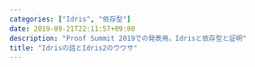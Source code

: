 ```yaml
---
categories: ["Idris", "依存型"]
date: 2019-09-21T22:11:57+09:00
description: "Proof Summit 2019での発表用。Idrisと依存型と証明"
title: "Idrisの話とIdris2のウワサ"
---
```

<section data-markdown
    data-separator="\n===\n"
    data-vertical="\n---\n"
    data-notes="^Note:">
<script type="text/template">
# Idrisの話とIdris2のウワサ <!-- .element: style="font-size: 60pt" -->
----------------------
[Proof Summit 2019](https://proof-summit.connpass.com/event/141191/)
<!-- .slide: class="center" -->

===
# About Me
---------
![κeenのアイコン](/images/kappa.png) <!-- .element: style="position:absolute;right:0;z-index:-1" width="20%" -->

 * κeen
 * [@blackenedgold](https://twitter.com/blackenedgold)
 * Github: [KeenS](https://github.com/KeenS)
 * GitLab: [blackenedgold](https://gitlab.com/blackenedgold)
 * [Idein Inc.](https://idein.jp/)のエンジニア
 * Lisp, ML, Rust, Shell Scriptあたりを書きます

===
# Idris
-------

* Edwin Brady 2013 〜
* 証明支援系ではなくてプログラミング言語
* 依存型のあるHaskell
* Eager Evaluation
* コンパイルするとバイナリが出る
  + C経由
  + JSバックエンドなども

===

# Hello, Idris
--------------

```idris
main : IO ()
main = putStrLn "Hello"
```

---

``` console
$ idris -o hello hello.idr
$ ./hello
"Hello"
```

===
# 依存型
---------------

* 値を型に書ける

```idris
data Vect :
  (len : Nat)
  -> (elem : Type)
  -> Type
where
  Nil  : Vect Z elem
  (::) : (x : elem)
         -> (xs : Vect len elem)
         -> Vect (S len) elem
```

---

```idris
v : Vect 3 Int
v = [1, 2, 3]
```


===
# 依存型
---------------

* 型で計算がでる

```console
append: Vect n a
        -> Vect m a
        -> Vect (n+m) a
append [] y = y
append (x :: xs) y = x :: append xs y
```

===
# 依存型
---------------

* 値として型を書ける

```idris
the : (a : Type) -> a -> a
```

---

``` idris
λΠ> 1
1 : Integer
```

---

``` idris
λΠ> the Double 1
1.0 : Double1
```

===
# 型と型の型
------------

* `(a : Type)` って何
* `a` : 名前
  + Idrisでは型シグネチャにも名前が書ける
* `Type` : `a` の型
* `Type` 型の値
  + `Int`
  + `Double`
  + `Vect 3 Int`
  + …

===
# 型と型の型
------------

* `Type` の型は？
  + → `Type 1`
* `Type 0` (=`Type`), `Type 1` , `Type 2` … と続く
  + Idrisの文法上は `Type n` とは書けない
* (Demo1.idr)

===
# 証明の話
----------

* もちろんカリー・ハワード対応で証明が書ける
  + プログラミング言語と論理学に対応関係がある
  + 型 ⇔ 命題
  + プログラム ⇔ 証明
  + …
* Idrisには依存型がある→述語論理の証明が書ける
* 多少証明専用の機能もある

===
# Modus Ponens
--------------

* $A \to (A \to B) \to B$
* 大文字は定数扱いなのでカインド宣言 `{A, B: Type}` を挟んでおく

```idris
total
modusPonens : {A, B: Type}
              -> A
              -> (A -> B)
              -> B
modusPonens a ab = ab a
```

===
# `partial` と `total`
----------------------

* 一般にプログラムが停止するかは判定できない
* Idrisは型にプログラムを書ける
* → コンパイル終わるの？
* → 証明として見たときに循環論法になったりしないの？
    ``` idris
    specialTheorem : {A, B: Type} -> A -> B
    specialTheorem x = specialTheorem x
    ```

===
# `partial` と `total`
----------------------

* 関数に `partial` や `total` の修飾子を付けられる
  + デフォルトで `partial`
* `total` を付けるとIdrisが停止すると確認できるものしかコンパイルが通らない


===
# `partial` と `total`
----------------------

``` idris
total
specialTheorem : {A, B: Type} -> A -> B
specialTheorem x = specialTheorem x
```

---

```console
   |
21 | specialTheorem x = specialTheorem x
   | ~~~~~~~~~~~~~~~~~~~~~~~~~~~~~~~~~~~
Main.specialTheorem is possibly not total due to recursive path Main.specialTheorem --> Main.specialTheorem
```

===
# `partial` と `total`
----------------------

* 再帰でもこっちは通る
  + 構造的に最初の引数が小さくなってるから

``` idris
total
append: Vect n a
        -> Vect m a
        -> Vect (n+m) a
append [] y = y
append (x :: xs) y = x :: append xs y
```

===
# 型環境とHole
--------------

* プログラムの一部を未完成のまま(=Hole)コンパイルできる
* `?ident` でHoleを作れる
    ```idr
    map : List a -> (a -> b) -> List b
    map xs f = ?hole
    ```
* IdrisがHoleの型を教えてくれる

===
# 型環境とHole
--------------

```idr
map : List a -> (a -> b) -> List b
map xs f = ?hole
```

---

```console
              b : Type
              a : Type
             xs : List a
              f : a -> b
     --------------------
           hole : List b
```

===
# Type Driven Development
-------------------

* Holeといくつかのコマンドを使うと型からプログラムを生成できる
* プログラム⇔証明でいうと証明支援に対応
* 「型定義から本体の雛形を作る」
* 「引数でパターンマッチする」
* 「Holeをいい感じに埋める」

===
# Type Driven Development
-------------------

```idris
append : Vect n a
         -> Vect m a
         -> Vect (n + m) a
```

===
# Type Driven Development
-------------------

型定義から本体の雛形を作る

```idris
append : Vect n a
         -> Vect m a
         -> Vect (n + m) a
append xs ys = ?append_rhs
```

===
# Type Driven Development
-------------------

引数 `xy` でパターンマッチする

```idris
append : Vect n a
         -> Vect m a
         -> Vect (n + m) a
append [] ys = ?append_rhs_1
append (x :: xs) ys = ?append_rhs_2
```

===
# Type Driven Development
-------------------
Hole `append_rhs_1` をいい感じに埋める

```idris
append : Vect n a
         -> Vect m a
         -> Vect (n + m) a
append [] ys = ys
append (x :: xs) ys = ?append_rhs_2
```

===
# Type Driven Development
-------------------

Hole `append_rhs_2` をいい感じに埋める

```idris
append : Vect n a
         -> Vect m a
         -> Vect (n + m) a
append [] ys = ys
append (x :: xs) ys = x :: append xs ys
```


===
# Dependent Pair
----------------

* 述語論理だから $\forall$ と $\exists$ が書きたいよね
* $\forall x \in T, P(x)$ ⇔ `(x: T) -> P x`
  + こっちは組み込みの機能
* $\exists x \in T, P(x)$ ⇔ `x: T ** P x`
  + こっちはユーザランドで定義
    ```idris
    data DPair : (a : Type) -> (P : a -> Type) -> Type where
      MkDPair : .{P : a -> Type} -> (x : a) -> (pf : P x) -> DPair a P
    ```

===
# Dependent Pair
----------------

* ${}^\exists n \in \mathbf{N} \to$ `Vect n Int`

```idris
someVect: (n: Nat ** Vect n Int)
someVect = (_ ** [1, 2, 3])
```

===
# Dependent Pair
----------------

* 実用的(?)な例
* `filter` したあとの長さは分からないのでDPairを使う

```idris
filter: (a -> Bool)
        -> Vect n a
        -> (p ** Vect p a)
filter p [] = (\_ ** [])
filter p (x :: xs) with (p x, filter p xs)
   filter p (x :: xs) | (True, (_ ** xs')) = (_ ** x :: xs')
   filter p (x :: xs) | (False, (_ ** xs')) = (_ ** xs')
```


===
# Reification(?)
-------------

* 型情報を実行時に取り出せる
  + やばいよね

```idris
length : Vect n a -> Nat
length {n=n} _ = n
```

===
# 証明っぽい証明
---------------

* 簡単な命題の書き方は分かった
* もう少し証明らしい証明を書いてみる
  + 証明特有の書き方みたいなのがある

===
# 1 + 1 = 2
------------
命題

```idris
total
onePlusOneEqualsTwo : 1 + 1 = 2
```

===
# 1 + 1 = 2
------------

* コマンドだけで証明できる
* `Refl` で `a = a` の証明

```
total
onePlusOneEqualsTwo : 1 + 1 = 2
onePlusOneEqualsTwo = Refl
```

===
# 自然数
--------

* 自然数もデータ型で定義
  + 1進数(`S` の数 = 数値)
* 最適化で多倍長整数になるらしい

``` idris
data Nat =
  ||| Zero
  Z |
  ||| Successor
  S Nat

```

---

```idris
three : 3
three = S (S (S Z))
```

===
# 足し算
--------

``` idris
total plus : (n, m : Nat) -> Nat
plus Z right        = right
plus (S left) right = S (plus left right)
```


===
# n + m = m + n
---------------

* ちょっと長い
  + いくつかの関数に分ける
* いくつかの機能を使う
  + 依存型のパターンマッチができる
  + `rewrite <式> in <式>` で結果の型をrewriteできるよ
  + `%default total` で全部の関数を `total` に宣言できる

===
# n + m = m + n
---------------
## `0 + m = m + 0`

```idris
%default total

plus_commutes_Z : Z + m = m + Z
plus_commutes_Z {m=Z} = Refl
plus_commutes_Z {m=(S k)} =
    rewrite plus_commutes_Z {m=k} in
    Refl
```

===
# n + m = m + n
---------------
## `n = n + 0`

```idris
plus_reduces_Z: {n: Nat} -> n = n + Z
plus_reduces_Z {n=Z} = Refl
plus_reduces_Z {n=(S k)} =
    rewrite plus_reduces_Z {n=k} in
    Refl
```


===
# n + m = m + n
---------------
## `S (m + k) = m + (S k)`

```idris
plus_commutes_S : S (plus m k) = plus m (S k)
plus_commutes_S {k=k} {m=Z} =
    rewrite plus_reduces_Z {n=k} in
    Refl
plus_commutes_S {k=k} {m=(S j)} =
    rewrite plus_commutes_S {k=k} {m=j} in
    Refl
```


===
# n + m = m + n
---------------

```idris
plus_commutes: {n, m: Nat} -> n + m = m + n
plus_commutes {n = Z} = plus_commutes_Z
plus_commutes {n = (S k)} {m=m} =
    rewrite plus_commutes {n=k} {m=m} in
    plus_commutes_S
```


===
# タクティックの話
------------------

* いちおう、ある
* 昔： Tacticというのがあった
  + 今はdeprecated
* 今： Elaboration Reflectionがある
  + メタプログラミングっぽさ
* どっちも正直つらい
  + ドキュメントほとんどない
  + エラーが分からない

===
# Elaboration
--------------

```idris
modusPonens' : p -> (p -> q) -> q
modusPonens' = %runElab (do
  intro `{{Hp}}
  intro `{{Hpq}}
  apply (Var `{{Hpq}}) [False]
  solve
  hypothesis
)
```

===
# Idris2のウワサ
------------

* Idris実装
* バックエンドはChez Scheme
  + Cバックエンドより速いらしい
* Quantattive Type Theory
  + Linear Typeの拡張っぽい
  + 値が何回使えるかが型に付く
* 正直まだ書けない
  + IDEプロトコルが未完成

===
# 他の定理証明支援系との比較
---------------------

* Agda vs Idris: 違いが分からん
  + meta varやimplicit argumentsの扱いが違うらしい
* Coq vs Idris: 言語が3つに分かれてない
* Lean vs Idris: 違いが分からん
* Haskell vs Idris: Idrisはトップレベルの型をユーザに書かせるのであんまり複雑にならないらしい
* **Idrisはプログラミング言語**

===
# まとめ
--------

* [コード](https://github.com/KeenS/proof-summit-demo)
* 依存型の使えるプログラミング言語Idrisがあるよ
* 命題と型、証明とプログラムは対応するよ
* 依存型のある言語だと述語論理が証明できるよ

</script>
</section>
